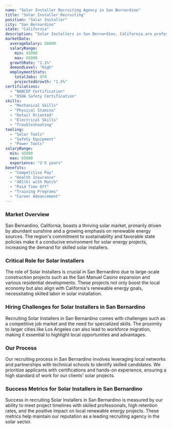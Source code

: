 ```yaml
---
name: "Solar Installer Recruiting Agency in San Bernardino"
title: "Solar Installer Recruiting"
position: "Solar Installer"
city: "San Bernardino"
state: "California"
description: "Solar Installers in San Bernardino, California are professionals who assemble, install, or maintain solar photovoltaic (PV) systems on roofs or other structures in compliance with site assessment and schematics."
marketData:
  averageSalary: 56000
  salaryRange:
    min: 45000
    max: 65000
  growthRate: "2.1%"
  demandLevel: "High"
  employmentStats:
    totalJobs: 970
    projectedGrowth: "1.5%"
certifications:
  - "NABCEP Certification"
  - "OSHA Safety Certification"
skills:
  - "Mechanical Skills"
  - "Physical Stamina"
  - "Detail Oriented"
  - "Electrical Skills"
  - "Troubleshooting"
tooling:
  - "Solar Tools"
  - "Safety Equipment"
  - "Power Tools"
salaryRange:
  min: 45000
  max: 65000
  experience: "2-5 years"
benefits:
  - "Competitive Pay"
  - "Health Insurance"
  - "401(k) with Match"
  - "Paid Time Off"
  - "Training Programs"
  - "Career Advancement"
---
```


### Market Overview
San Bernardino, California, boasts a thriving solar market, primarily driven by abundant sunshine and a growing emphasis on renewable energy sources. The region's commitment to sustainability and favorable state policies make it a conducive environment for solar energy projects, increasing the demand for skilled solar installers.

### Critical Role for Solar Installers
The role of Solar Installers is crucial in San Bernardino due to large-scale construction projects such as the San Manuel Casino expansion and various residential developments. These projects not only boost the local economy but also align with California's renewable energy goals, necessitating skilled labor in solar installation.

### Hiring Challenges for Solar Installers in San Bernardino
Recruiting Solar Installers in San Bernardino comes with challenges such as a competitive job market and the need for specialized skills. The proximity to larger cities like Los Angeles can also lead to workforce migration, making it essential to highlight local opportunities and advantages.

### Our Process
Our recruiting process in San Bernardino involves leveraging local networks and partnerships with technical schools to identify skilled candidates. We prioritize applicants with certifications and hands-on experience, ensuring a high standard of work for our clients' solar projects.

### Success Metrics for Solar Installers in San Bernardino
Success in recruiting Solar Installers in San Bernardino is measured by our ability to meet project timelines with skilled professionals, high retention rates, and the positive impact on local renewable energy projects. These metrics help maintain our reputation as a leading recruiting agency in the solar sector.